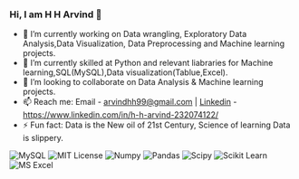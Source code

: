 ### Hi, I am H H Arvind 👋

<!--
**Arvindhh931/Arvindhh931** is a ✨ _special_ ✨ repository because its `README.md` (this file) appears on your GitHub profile.
-->

- 🔭 I’m currently working on Data wrangling, Exploratory Data Analysis,Data Visualization, Data Preprocessing and Machine learning projects.
- 🌱 I’m currently skilled at Python and relevant liabraries for Machine learning,SQL(MySQL),Data visualization(Tablue,Excel).
- 👯 I’m looking to collaborate on Data Analysis & Machine learning projects.
- 📫 Reach me: Email - arvindhh99@gmail.com | [Linkedin](https://img.shields.io/badge/LinkedIn-0077B5?style=for-the-badge&logo=linkedin&logoColor=white) - https://www.linkedin.com/in/h-h-arvind-232074122/ 
- ⚡ Fun fact: Data is the New oil of 21st Century, Science of learning Data is slippery.

![MySQL](https://img.shields.io/badge/MySQL-005C84?style=for-the-badge&logo=mysql&logoColor=white)
![MIT License](https://img.shields.io/badge/Python-FFD43B?style=for-the-badge&logo=python&logoColor=blue)
![Numpy](https://img.shields.io/badge/Numpy-777BB4?style=for-the-badge&logo=numpy&logoColor=white)
![Pandas](https://img.shields.io/badge/Pandas-2C2D72?style=for-the-badge&logo=pandas&logoColor=white)
![Scipy](https://img.shields.io/badge/SciPy-654FF0?style=for-the-badge&logo=SciPy&logoColor=white)
![Scikit Learn](https://img.shields.io/badge/scikit_learn-F7931E?style=for-the-badge&logo=scikit-learn&logoColor=white)
![MS Excel](https://img.shields.io/badge/Microsoft_Excel-217346?style=for-the-badge&logo=microsoft-excel&logoColor=white)
